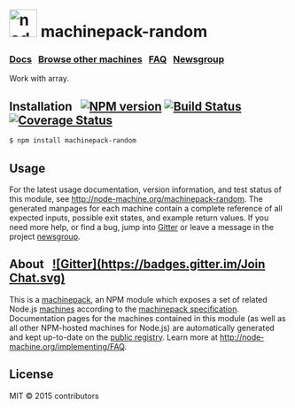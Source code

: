 <h1>
  <a href="http://node-machine.org" title="Node-Machine public registry"><img alt="node-machine logo" title="Node-Machine Project" src="http://node-machine.org/images/machine-anthropomorph-for-white-bg.png" width="50" /></a>
  machinepack-random
</h1>

### [Docs](http://node-machine.org/machinepack-random) &nbsp; [Browse other machines](http://node-machine.org/machinepacks) &nbsp;  [FAQ](http://node-machine.org/implementing/FAQ)  &nbsp;  [Newsgroup](https://groups.google.com/forum/?hl=en#!forum/node-machine)

Work with array.


## Installation &nbsp; [![NPM version](https://badge.fury.io/js/machinepack-random.svg)](http://badge.fury.io/js/machinepack-random) [![Build Status](https://travis-ci.org/tpiecora/machinepack-random.png?branch=master)](https://travis-ci.org/tpiecora/machinepack-random) [![Coverage Status](https://coveralls.io/repos/tpiecora/machinepack-random/badge.svg)](https://coveralls.io/r/tpiecora/machinepack-random)

```sh
$ npm install machinepack-random
```

## Usage

For the latest usage documentation, version information, and test status of this module, see <a href="http://node-machine.org/machinepack-random" title="Work with array. (for node.js)">http://node-machine.org/machinepack-random</a>.  The generated manpages for each machine contain a complete reference of all expected inputs, possible exit states, and example return values.  If you need more help, or find a bug, jump into [Gitter](https://gitter.im/node-machine/general) or leave a message in the project [newsgroup](https://groups.google.com/forum/?hl=en#!forum/node-machine).

## About  &nbsp; [![Gitter](https://badges.gitter.im/Join Chat.svg)](https://gitter.im/node-machine/general?utm_source=badge&utm_medium=badge&utm_campaign=pr-badge&utm_content=badge)

This is a [machinepack](http://node-machine.org/machinepacks), an NPM module which exposes a set of related Node.js [machines](http://node-machine.org/spec/machine) according to the [machinepack specification](http://node-machine.org/spec/machinepack).
Documentation pages for the machines contained in this module (as well as all other NPM-hosted machines for Node.js) are automatically generated and kept up-to-date on the <a href="http://node-machine.org" title="Public machine registry for Node.js">public registry</a>.
Learn more at <a href="http://node-machine.org/implementing/FAQ" title="Machine Project FAQ (for implementors)">http://node-machine.org/implementing/FAQ</a>.

## License

MIT &copy; 2015 contributors

